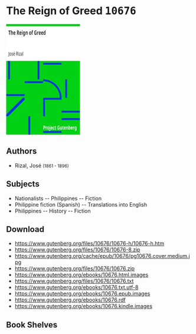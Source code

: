 # The Reign of Greed <kbd>10676</kbd>

![](./cover.medium.jpg "")

## Authors


 - Rizal, José <small>(1861 - 1896)</small>

## Subjects


 - Nationalists -- Philippines -- Fiction
 - Philippine fiction (Spanish) -- Translations into English
 - Philippines -- History -- Fiction

## Download


 - https://www.gutenberg.org/files/10676/10676-h/10676-h.htm
 - https://www.gutenberg.org/files/10676/10676-8.zip
 - https://www.gutenberg.org/cache/epub/10676/pg10676.cover.medium.jpg
 - https://www.gutenberg.org/files/10676/10676.zip
 - https://www.gutenberg.org/ebooks/10676.html.images
 - https://www.gutenberg.org/files/10676/10676.txt
 - https://www.gutenberg.org/ebooks/10676.txt.utf-8
 - https://www.gutenberg.org/ebooks/10676.epub.images
 - https://www.gutenberg.org/ebooks/10676.rdf
 - https://www.gutenberg.org/ebooks/10676.kindle.images

## Book Shelves


